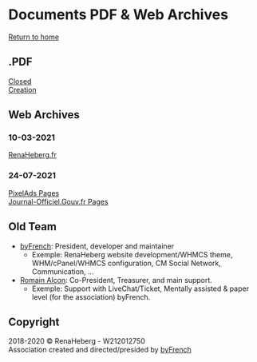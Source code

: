 # Documents PDF & Web Archives
[Return to home](https://renaheberg.eu.org)
## .PDF
[Closed](https://renaheberg.github.io/archives/closed.pdf) <br>
[Creation](https://renaheberg.github.io/archives/creations.pdf)
## Web Archives
### 10-03-2021
[RenaHeberg.fr](https://web.archive.org/web/20210310000849/http://renaheberg.fr/)
### 24-07-2021
[PixelAds Pages](https://web.archive.org/web/20210724125843/https://pixelads.fr/renaheberg-un-hebergement-gratuit-pour-tous-vos-projets-15768) <br>
[Journal-Officiel.Gouv.fr Pages](https://web.archive.org/web/20210724125831/https://www.journal-officiel.gouv.fr/associations/detail-annonce/associations_b/20180049/356)
## Old Team
- [byFrench](https://github.com/byFrench): President, developer and maintainer
  - Exemple: RenaHeberg website development/WHMCS theme, WHM/cPanel/WHMCS configuration, CM Social Network, Communication, ...
- [Romain Alcon](https://web.archive.org/web/20231002172331/https://romainalcon.me/projects/renaheberg): Co-President, Treasurer, and main support.
  - Exemple: Support with LiveChat/Ticket, Mentally assisted & paper level (for the association) byFrench.

## Copyright
2018-2020 &copy; RenaHeberg - W212012750 <br>
Association created and directed/presided by [byFrench](https://github.com/byFrench)
